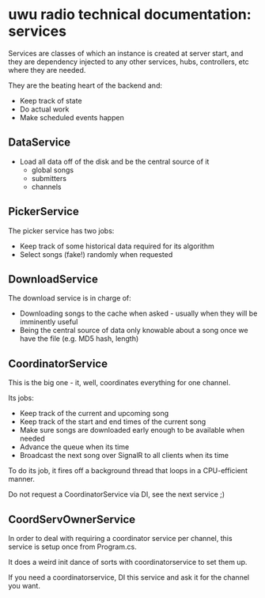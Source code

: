 # uwu radio technical documentation: services

Services are classes of which an instance is created at server start,
and they are dependency injected to any other services, hubs, controllers, etc where they are needed.

They are the beating heart of the backend and:
 - Keep track of state
 - Do actual work
 - Make scheduled events happen

## DataService

- Load all data off of the disk and be the central source of it
  * global songs
  * submitters
  * channels

## PickerService

The picker service has two jobs:
 - Keep track of some historical data required for its algorithm
 - Select songs (fake!) randomly when requested

## DownloadService

The download service is in charge of:
 - Downloading songs to the cache when asked - usually when they will be imminently useful
 - Being the central source of data only knowable about a song once we have the file
   (e.g. MD5 hash, length)

## CoordinatorService

This is the big one - it, well, coordinates everything for one channel.

Its jobs:
 - Keep track of the current and upcoming song
 - Keep track of the start and end times of the current song
 - Make sure songs are downloaded early enough to be available when needed
 - Advance the queue when its time
 - Broadcast the next song over SignalR to all clients when its time

To do its job, it fires off a background thread that loops in a CPU-efficient manner.

Do not request a CoordinatorService via DI, see the next service ;)

## CoordServOwnerService

In order to deal with requiring a coordinator service per channel,
this service is setup once from Program.cs.

It does a weird init dance of sorts with coordinatorservice to set them up.

If you need a coordinatorservice, DI this service and ask it for the channel you want.
